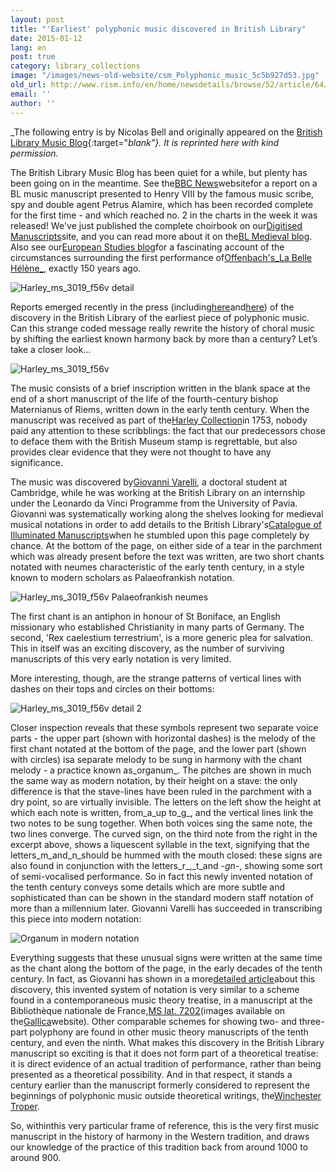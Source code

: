 ```yaml
---
layout: post
title: "'Earliest' polyphonic music discovered in British Library"
date: 2015-01-12
lang: en
post: true
category: library_collections
image: "/images/news-old-website/csm_Polyphonic_music_5c5b927d53.jpg"
old_url: http://www.rism.info/en/home/newsdetails/browse/52/article/64/earliest-polyphonic-music-discovered-in-british-library.html
email: ''
author: ''
---
```


_The following entry is by Nicolas Bell and originally appeared on the [British Library Music Blog](http://britishlibrary.typepad.co.uk/music/2014/12/earliest-polyphonic-music-discovered-in-british-library.html){:target="_blank"}. It is reprinted here with kind permission._

The British Library Music Blog has been quiet for a while, but plenty has been going on in the meantime. See the[BBC News](http://www.bbc.co.uk/news/uk-england-london-29693410)websitefor a report on a BL music manuscript presented to Henry VIII by the famous music scribe, spy and double agent Petrus Alamire, which has been recorded complete for the first time - and which reached no. 2 in the charts in the week it was released! We've just published the complete choirbook on our[Digitised Manuscripts](http://www.bl.uk/manuscripts/FullDisplay.aspx?index=0&ref=Royal_MS_8_G_VII)site, and you can read more about it on the[BL Medieval blog](http://britishlibrary.typepad.co.uk/digitisedmanuscripts/2014/12/tudor-scribe-and-spy-at-no-2-in-the-official-classical-charts.html). Also see our[European Studies blog](http://britishlibrary.typepad.co.uk/european/2014/12/a-dish-fit-for-the-gods.html)for a fascinating account of the circumstances surrounding the first performance of[Offenbach's_La Belle Hélène_](http://www.bl.uk/manuscripts/FullDisplay.aspx?index=6&ref=Zweig_MS_72), exactly 150 years ago.

![Harley_ms_3019_f56v detail](http://britishlibrary.typepad.co.uk/.a/6a00d8341c464853ef01b8d0ac7683970c-pi)

Reports emerged recently in the press (including[here](http://www.theguardian.com/music/2014/dec/17/polyphonic-music-fragment-origins-rewritten)and[here](http://www.telegraph.co.uk/culture/music/music-news/11297635/Manuscript-showing-birth-of-1000-years-of-choral-music-discovered.html)) of the discovery in the British Library of the earliest piece of polyphonic music. Can this strange coded message really rewrite the history of choral music by shifting the earliest known harmony back by more than a century? Let’s take a closer look…

![Harley_ms_3019_f56v](http://britishlibrary.typepad.co.uk/.a/6a00d8341c464853ef01b8d0ac4d70970c-pi)

The music consists of a brief inscription written in the blank space at the end of a short manuscript of the life of the fourth-century bishop Maternianus of Riems, written down in the early tenth century. When the manuscript was received as part of the[Harley Collection](http://www.bl.uk/reshelp/findhelprestype/manuscripts/harleymss/harleymss.html)in 1753, nobody paid any attention to these scribblings: the fact that our predecessors chose to deface them with the British Museum stamp is regrettable, but also provides clear evidence that they were not thought to have any significance.

The music was discovered by[Giovanni Varelli](http://www.mus.cam.ac.uk/directory/giovanni-varelli), a doctoral student at Cambridge, while he was working at the British Library on an internship under the Leonardo da Vinci Programme from the University of Pavia. Giovanni was systematically working along the shelves looking for medieval
musical notations in order to add details to the British Library's[Catalogue of Illuminated Manuscripts](http://www.bl.uk/catalogues/illuminatedmanuscripts/record.asp?MSID=4050&CollID=8&NStart=3019)when he stumbled upon this page completely by chance. At the bottom of the page, on either side of a tear in the parchment which was already present before the text was written, are two short chants notated with neumes characteristic of the early tenth century, in a style known to modern scholars as Palaeofrankish notation.

![Harley_ms_3019_f56v Palaeofrankish neumes](http://a1.typepad.com/6a0163068f2bbe970d01b8d0ac7509970c-pi)

The first chant is an antiphon in honour of St Boniface, an English missionary who established Christianity in many parts of Germany. The second, 'Rex caelestium terrestrium', is a more generic plea for salvation. This in itself was an exciting discovery, as the number of surviving manuscripts of this very early notation is very limited.

More interesting, though, are the strange patterns of vertical lines with dashes on their tops and circles on their bottoms:

![Harley_ms_3019_f56v detail 2](http://britishlibrary.typepad.co.uk/.a/6a00d8341c464853ef01bb07c75ac0970d-pi)

Closer inspection reveals that these symbols represent two separate voice parts - the upper part (shown with horizontal dashes) is the melody of the first chant notated at the bottom of the page, and the lower part (shown with circles) isa separate melody to be sung in harmony with the chant melody - a practice known as_organum_. The pitches are shown in much the same way as modern notation, by their height on a stave: the only difference is that the stave-lines have been ruled in the parchment with a dry point, so are virtually invisible. The letters on the left show the height at which each note is written, from_a_up to_g_, and the vertical lines link the two notes to be sung together. When both voices sing the same note, the two lines converge. The curved sign, on the third note from the right in the excerpt above, shows a liquescent syllable in the text, signifying that the letters_m_and_n_should be hummed with the mouth closed: these signs are also found in conjunction with the letters_r_,_t_and -_gn_-, showing some sort of semi-vocalised performance. So in fact this newly invented notation of the tenth century conveys some details which are more subtle and sophisticated than can be shown in the standard modern staff notation of more than a millennium later. Giovanni Varelli has succeeded in transcribing this piece into modern notation:

![Organum in modern notation](http://britishlibrary.typepad.co.uk/.a/6a00d8341c464853ef01b8d0ac697b970c-pi)

Everything suggests that these unusual signs were written at the same time as the chant along the bottom of the page, in the early decades of the tenth century. In fact, as Giovanni has shown in a more[detailed article](http://journals.cambridge.org/action/displayAbstract?aid=9017444)about this discovery, this invented system of notation is very similar to a scheme found in a contemporaneous music theory treatise, in a manuscript at the Bibliothèque nationale de France,[MS lat. 7202](http://gallica.bnf.fr/ark:/12148/btv1b8432473s/f119.image.r=7202.langEN)(images available on the[Gallica](http://gallica.bnf.fr/ark:/12148/btv1b8432473s/f119.image.r=7202.langEN)website). Other comparable schemes for showing two- and three-part polyphony are found in other music theory manuscripts of the tenth century, and even the ninth. What makes this discovery in the British Library manuscript so exciting is that it does not form part of a theoretical treatise: it is direct evidence of an actual tradition of performance, rather than being presented as a theoretical possibility. And in that respect, it stands a century earlier than the manuscript formerly considered to represent the beginnings of polyphonic music outside theoretical writings, the[Winchester Troper](http://parkerweb.stanford.edu/parker/actions/manuscript_description_long_display.do?ms_no=473).

So, withinthis very particular frame of reference, this is the very first music manuscript in the history of harmony in the Western tradition, and draws our knowledge of the practice of this tradition back from around 1000 to around 900.